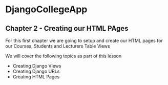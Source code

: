 # DjangoCollegeApp

## Chapter 2 - Creating our HTML PAges
For this first chapter we are going to setup and create our HTML pages for our Courses, Students and Lecturers Table Views

We will cover the following topics as part of this lesson
* Creating Django Views
* Creating Django URLs
* Creating HTML Pages
